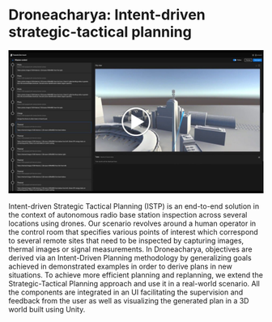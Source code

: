 # Droneacharya: Intent-driven strategic-tactical planning

[![Intent-driven strategic-tactical planning](doc/video-cover.jpg)](https://drive.google.com/open?id=1Jn8n5em_mpPFJHLsMT14Gve8iG-sg5v0 "Intent-driven strategic-tactical planning")

Intent-driven Strategic Tactical Planning (ISTP) is an end-to-end solution in the context of autonomous radio base station inspection across several locations using drones. Our scenario revolves around a human operator in the control room that specifies various points of interest which correspond to several remote sites that need to be inspected by capturing images, thermal images or signal measurements. In Droneacharya, objectives are derived via an Intent-Driven Planning methodology by generalizing goals achieved in demonstrated examples in order to derive plans in new situations. To achieve more efficient planning and replanning, we extend the Strategic-Tactical Planning approach and use it in a real-world scenario. All the components are integrated in an UI facilitating the supervision and feedback from the user as well as visualizing the generated plan in a 3D world built using Unity.
